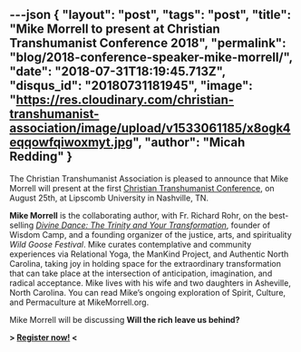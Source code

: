 ---json
{
	"layout": "post",
	"tags": "post",
    "title": "Mike Morrell to present at Christian Transhumanist Conference 2018",
    "permalink": "blog/2018-conference-speaker-mike-morrell/",
    "date": "2018-07-31T18:19:45.713Z",
    "disqus_id": "20180731181945",
    "image":  "https://res.cloudinary.com/christian-transhumanist-association/image/upload/v1533061185/x8ogk4eqqowfqiwoxmyt.jpg",
    "author": "Micah Redding"
}
---
The Christian Transhumanist Association is pleased to announce that Mike Morrell will present at the first [Christian Transhumanist Conference](https://www.christiantranshumanism.org/conference-tickets), on August 25th, at Lipscomb University in Nashville, TN.

**Mike Morrell** is the collaborating author, with Fr. Richard Rohr, on the best-selling *[Divine Dance: The Trinity and Your Transformation](https://smile.amazon.com/Divine-Dance-Trinity-Your-Transformation-ebook/dp/B01KW5LRKY/ref=as_li_ss_tl?ie=UTF8&qid=1533060958&sr=8-1&keywords=Divine+Dance:+The+Trinity+and+Your+Transformation&linkCode=ll1&tag=micahredding-20&linkId=bdb5c0c5888084e3e6c15073125f7855&language=en_US)*, founder of Wisdom Camp, and a founding organizer of the justice, arts, and spirituality *Wild Goose Festival*. Mike curates contemplative and community experiences via Relational Yoga, the ManKind Project, and Authentic North Carolina, taking joy in holding space for the extraordinary transformation that can take place at the intersection of anticipation, imagination, and radical acceptance. Mike lives with his wife and two daughters in Asheville, North Carolina. You can read Mike’s ongoing exploration of Spirit, Culture, and Permaculture at MikeMorrell.org.

Mike Morrell will be discussing **Will the rich leave us behind?**

**> [Register now!](https://www.christiantranshumanism.org/conference-tickets) <**
